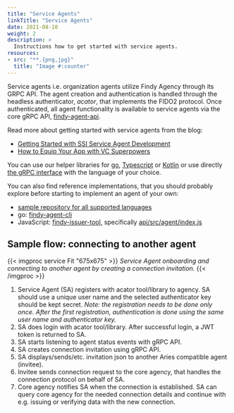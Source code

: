 ```yaml
---
title: "Service Agents"
linkTitle: "Service Agents"
date: 2021-08-10
weight: 2
description: >
  Instructions how to get started with service agents.
resources:
- src: "**.{png,jpg}"
  title: "Image #:counter"
---
```


Service agents i.e. organization agents utilize Findy Agency through its GRPC API.
The agent creation and authentication is handled through the headless authenticator, *acator*,
that implements the FIDO2 protocol. Once authenticated, all agent functionality is available
to service agents via the core gRPC API, [findy-agent-api](https://github.com/findy-network/findy-agent-api).

Read more about getting started with service agents from the blog:

* [Getting Started with SSI Service Agent Development](https://findy-network.github.io/blog/2023/01/30/getting-started-with-ssi-service-agent-development/)
* [How to Equip Your App with VC Superpowers](https://findy-network.github.io/blog/2023/02/06/how-to-equip-your-app-with-vc-superpowers/)

You can use our helper libraries for [go](https://github.com/findy-network/findy-common-go),
[Typescript](https://github.com/findy-network/findy-common-ts) or
[Kotlin](https://github.com/findy-network/findy-common-kt)
or use directly [the gRPC interface](https://github.com/findy-network/findy-agent-api)
with the language of your choice.

You can also find reference implementations, that you should probably explore before starting
to implement an agent of your own:

* [sample repository for all supported languages](https://github.com/findy-network/identity-hackathon-2023)
* go: [findy-agent-cli](https://github.com/findy-network/findy-agent-cli)
* JavaScript: [findy-issuer-tool](https://github.com/findy-network/findy-issuer-tool), specifically [api/src/agent/index.js](https://github.com/findy-network/findy-issuer-tool/blob/master/api/src/agent/index.js)

## Sample flow: connecting to another agent

{{< imgproc service Fit "675x675" >}}
<em>Service Agent onboarding and connecting to another agent by creating a connection invitation.</em>
{{< /imgproc >}}

1. Service Agent (SA) registers with acator tool/library to agency. SA should use a unique user name and the selected authenticator key should be kept secret. *Note: the registration needs to be done only once. After the first registration, authentication is done using the same user name and authenticator key.*
1. SA does login with acator tool/library. After successful login, a JWT token is returned to SA.
1. SA starts listening to agent status events with gRPC API.
1. SA creates connection invitation using gRPC API.
1. SA displays/sends/etc. invitation json to another Aries compatible agent (invitee).
1. Invitee sends connection request to the core agency, that handles the connection protocol on behalf of SA.
1. Core agency notifies SA when the connection is established. SA can query core agency for the needed connection details and continue with e.g. issuing or verifying data with the new connection.
